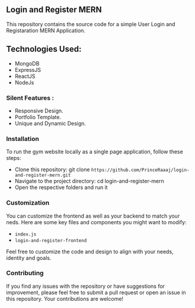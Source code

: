 
## Login and Register MERN

This repository contains the source code for a simple User Login and Registaration MERN Application.


## Technologies Used:

* MongoDB
* ExpressJS
* ReactJS
* NodeJs

### Silent Features :

* Responsive Design.
* Portfolio Template.
* Unique and Dynamic Design.

### Installation
To run the gym website locally as a single page application, follow these steps:
- Clone this repository: git clone `https://github.com/PrinceRaaaj/login-and-register-mern.git`
- Navigate to the project directory: cd login-and-register-mern
- Open the respective folders and run it


### Customization

You can customize the frontend as well as your backend to match your neds. Here are some key files and components you might want to modify:

- `index.js`
- `login-and-register-frontend`

Feel free to customize the code and design to align with your needs, identity and goals.

### Contributing

If you find any issues with the repository or have suggestions for improvement, please feel free to submit a pull request or open an issue in this repository. Your contributions are welcome!





